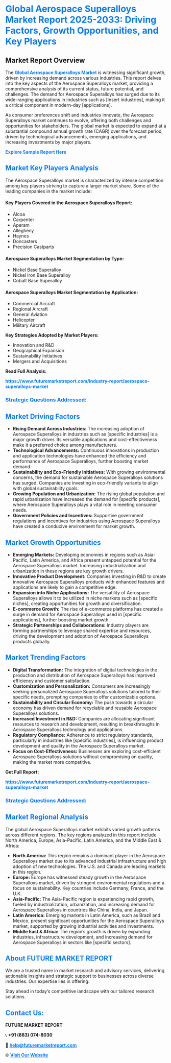 <h1 style="color: #007BFF;">Global Aerospace Superalloys Market Report 2025-2033: Driving Factors, Growth Opportunities, and Key Players</h1>

<section id="overview">
<h2>Market Report Overview</h2>
<p>The <a href="https://www.futuremarketreport.com/industry-report/aerospace-superalloys-market" style="color: #007BFF; text-decoration: none;"><strong>Global Aerospace Superalloys Market</strong></a> is witnessing significant growth, driven by increasing demand across various industries. This report delves into the key aspects of the Aerospace Superalloys market, providing a comprehensive analysis of its current status, future potential, and challenges. The demand for Aerospace Superalloys has surged due to its wide-ranging applications in industries such as [insert industries], making it a critical component in modern-day [applications].</p>
<p>As consumer preferences shift and industries innovate, the Aerospace Superalloys market continues to evolve, offering both challenges and opportunities for stakeholders. The global market is expected to expand at a substantial compound annual growth rate (CAGR) over the forecast period, driven by technological advancements, emerging applications, and increasing investments by major players.</p>
</section>

<section id="overview">
<p><a href="https://www.futuremarketreport.com/request-sample/reportId=50758" style="color: #007BFF; text-decoration: none;"><strong>Explore Sample Report Here</strong></a></p>
</section>

<section id="key-players">
<h2 style="color: #007BFF;">Market Key Players Analysis</h2>
<p>The Aerospace Superalloys market is characterized by intense competition among key players striving to capture a larger market share. Some of the leading companies in the market include:</p>
<h4>Key Players Covered in the Aerospace Superalloys Report:</h4>
<ul><li>Alcoa</li><li>Carpenter</li><li>Aperam</li><li>Allegheny</li><li>Haynes</li><li>Doncasters</li><li>Precision Castparts</li></ul>
<h4>Aerospace Superalloys Market Segmentation by Type:</h4>
<ul><li>Nickel Base Superalloy</li><li>Nickel Iron Base Superalloy</li><li>Cobalt Base Superalloy</li></ul>

<h4>Aerospace Superalloys Market Segmentation by Application:</h4>
<ul><li>Commercial Aircraft</li><li>Regional Aircraft</li><li>General Aviation</li><li>Helicopter</li><li>Military Aircraft</li></ul>
<p><strong>Key Strategies Adopted by Market Players:</strong></p>
<ul>
<li>Innovation and R&D</li>
<li>Geographical Expansion</li>
<li>Sustainability Initiatives</li>
<li>Mergers and Acquisitions</li>
</ul>
</section>

<section>
<p><strong>Read Full Analysis: </strong></p><a href="https://www.futuremarketreport.com/industry-report/aerospace-superalloys-market" style="color: #007BFF; text-decoration: none;"><strong>https://www.futuremarketreport.com/industry-report/aerospace-superalloys-market</strong></a>
<h3 style="color: #007BFF;">Strategic Questions Addressed:</h3>
</section>

<section id="driving-factors">
<h2 style="color: #007BFF;">Market Driving Factors</h2>
<ul>
<li><strong>Rising Demand Across Industries:</strong> The increasing adoption of Aerospace Superalloys in industries such as [specific industries] is a major growth driver. Its versatile applications and cost-effectiveness make it a preferred choice among manufacturers.</li>
<li><strong>Technological Advancements:</strong> Continuous innovations in production and application technologies have enhanced the efficiency and performance of Aerospace Superalloys, further boosting market demand.</li>
<li><strong>Sustainability and Eco-Friendly Initiatives:</strong> With growing environmental concerns, the demand for sustainable Aerospace Superalloys solutions has surged. Companies are investing in eco-friendly variants to align with global sustainability goals.</li>
<li><strong>Growing Population and Urbanization:</strong> The rising global population and rapid urbanization have increased the demand for [specific products], where Aerospace Superalloys plays a vital role in meeting consumer needs.</li>
<li><strong>Government Policies and Incentives:</strong> Supportive government regulations and incentives for industries using Aerospace Superalloys have created a conducive environment for market growth.</li>
</ul>
</section>

<section id="growth-opportunities">
<h2 style="color: #007BFF;">Market Growth Opportunities</h2>
<ul>
<li><strong>Emerging Markets:</strong> Developing economies in regions such as Asia-Pacific, Latin America, and Africa present untapped potential for the Aerospace Superalloys market. Increasing industrialization and urbanization in these regions are key growth drivers.</li>
<li><strong>Innovative Product Development:</strong> Companies investing in R&D to create innovative Aerospace Superalloys products with enhanced features and applications are likely to gain a competitive edge.</li>
<li><strong>Expansion into Niche Applications:</strong> The versatility of Aerospace Superalloys allows it to be utilized in niche markets such as [specific niches], creating opportunities for growth and diversification.</li>
<li><strong>E-commerce Growth:</strong> The rise of e-commerce platforms has created a surge in demand for Aerospace Superalloys used in [specific applications], further boosting market growth.</li>
<li><strong>Strategic Partnerships and Collaborations:</strong> Industry players are forming partnerships to leverage shared expertise and resources, driving the development and adoption of Aerospace Superalloys products globally.</li>
</ul>
</section>

<section id="trending-factors">
<h2 style="color: #007BFF;">Market Trending Factors</h2>
<ul>
<li><strong>Digital Transformation:</strong> The integration of digital technologies in the production and distribution of Aerospace Superalloys has improved efficiency and customer satisfaction.</li>
<li><strong>Customization and Personalization:</strong> Consumers are increasingly seeking personalized Aerospace Superalloys solutions tailored to their specific needs, prompting companies to offer customizable options.</li>
<li><strong>Sustainability and Circular Economy:</strong> The push towards a circular economy has driven demand for recyclable and reusable Aerospace Superalloys solutions.</li>
<li><strong>Increased Investment in R&D:</strong> Companies are allocating significant resources to research and development, resulting in breakthroughs in Aerospace Superalloys technology and applications.</li>
<li><strong>Regulatory Compliance:</strong> Adherence to strict regulatory standards, particularly in industries like [specific industries], is influencing product development and quality in the Aerospace Superalloys market.</li>
<li><strong>Focus on Cost-Effectiveness:</strong> Businesses are exploring cost-efficient Aerospace Superalloys solutions without compromising on quality, making the market more competitive.</li>
</ul>
</section>

<section>
<p><strong>Get Full Report: </strong></p><a href="https://www.futuremarketreport.com/industry-report/aerospace-superalloys-market" style="color: #007BFF; text-decoration: none;"><strong>https://www.futuremarketreport.com/industry-report/aerospace-superalloys-market</strong></a>
<h3 style="color: #007BFF;">Strategic Questions Addressed:</h3>
</section>


<section id="regional-analysis">
<h2 style="color: #007BFF;">Market Regional Analysis</h2>
<p>The global Aerospace Superalloys market exhibits varied growth patterns across different regions. The key regions analyzed in this report include North America, Europe, Asia-Pacific, Latin America, and the Middle East & Africa:</p>
<ul>
<li><strong>North America:</strong> This region remains a dominant player in the Aerospace Superalloys market due to its advanced industrial infrastructure and high adoption of new technologies. The U.S. and Canada are leading markets in this region.</li>
<li><strong>Europe:</strong> Europe has witnessed steady growth in the Aerospace Superalloys market, driven by stringent environmental regulations and a focus on sustainability. Key countries include Germany, France, and the U.K.</li>
<li><strong>Asia-Pacific:</strong> The Asia-Pacific region is experiencing rapid growth, fueled by industrialization, urbanization, and increasing demand for Aerospace Superalloys in countries like China, India, and Japan.</li>
<li><strong>Latin America:</strong> Emerging markets in Latin America, such as Brazil and Mexico, present significant opportunities for the Aerospace Superalloys market, supported by growing industrial activities and investments.</li>
<li><strong>Middle East & Africa:</strong> The region’s growth is driven by expanding industries, infrastructure development, and increasing demand for Aerospace Superalloys in sectors like [specific sectors].</li>
</ul>
</section>

<footer>
<h2 style="color: #007BFF;">About FUTURE MARKET REPORT</h2>
<p>We are a trusted name in market research and advisory services, delivering actionable insights and strategic support to businesses across diverse industries. Our expertise lies in offering:</p>

<p>Stay ahead in today’s competitive landscape with our tailored research solutions.</p>

<h2 style="color: #007BFF;">Contact Us:</h2>
<p><strong>FUTURE MARKET REPORT</strong></p>
<p>📞 <strong>+91 (883) 074-8030</strong></p>
<p>📧 <strong><a href="mailto:help@futuremarketreport.com" style="color: #007BFF;">help@futuremarketreport.com</a></strong></p>
<p>🌐 <strong><a href="https://www.futuremarketreport.com/" style="color: #007BFF;">Visit Our Website</a></strong></p>
</footer>